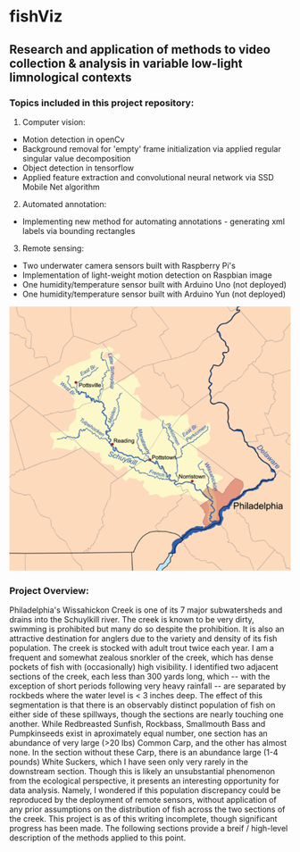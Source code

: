 # fishViz
## Research and application of methods to video collection & analysis in variable low-light limnological contexts

### Topics included in this project repository: 
1. Computer vision:
  * Motion detection in openCv 
  * Background removal for 'empty' frame initialization via applied regular singular value decomposition
  * Object detection in tensorflow
  * Applied feature extraction and convolutional neural network via SSD Mobile Net algorithm 

2. Automated annotation: 
  * Implementing new method for automating annotations - generating xml labels via bounding rectangles

3. Remote sensing: 
  * Two underwater camera sensors built with Raspberry Pi's
  * Implementation of light-weight motion detection on Raspbian image
  * One humidity/temperature sensor built with Arduino Uno (not deployed) 
  * One humidity/temperature sensor built with Arduino Yun (not deployed) 
 
![alt text](https://github.com/emmettFC/selected-projects/blob/master/fishViz/assets/wissahickon-creek.png)

### Project Overview: 
Philadelphia's Wissahickon Creek is one of its 7 major subwatersheds and drains into the Schuylkill river. The creek is known to be very dirty, swimming is prohibited but many do so despite the prohibition. It is also an attractive destination for anglers due to the variety and density of its fish population. The creek is stocked with adult trout twice each year. I am a frequent and somewhat zealous snorkler of the creek, which has dense pockets of fish with (occasionally) high visibility. I identified two adjacent sections of the creek, each less than 300 yards long, which -- with the exception of short periods following very heavy rainfall -- are separated by rockbeds where the water level is < 3 inches deep. The effect of this segmentation is that there is an observably distinct population of fish on either side of these spillways, though the sections are nearly touching one another. While Redbreasted Sunfish, Rockbass, Smallmouth Bass and Pumpkinseeds exist in aproximately equal number, one section has an abundance of very large (>20 lbs) Common Carp, and the other has almost none. In the section without these Carp, there is an abundance large (1-4 pounds) White Suckers, which I have seen only very rarely in the downstream section. Though this is likely an unsubstantial phenomenon from the ecological perspective, it presents an interesting opportunity for data analysis. Namely, I wondered if this population discrepancy could be reproduced by the deployment of remote sensors, without application of any prior assumptions on the distribution of fish across the two sections of the creek. This project is as of this writing incomplete, though significant progress has been made. The following sections provide a breif / high-level description of the methods applied to this point.




